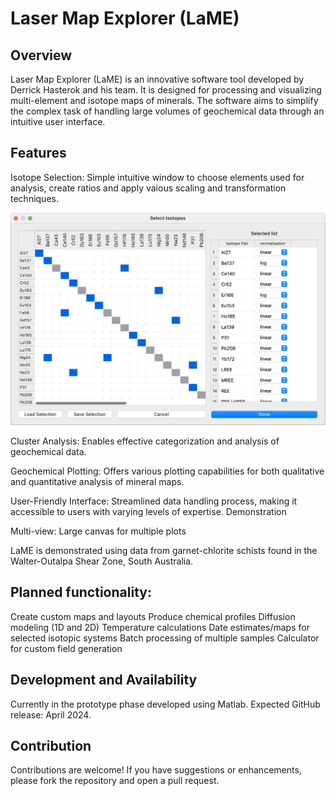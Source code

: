 
# Laser Map Explorer (LaME)

## Overview

Laser Map Explorer (LaME) is an innovative software tool developed by Derrick Hasterok and his team. It is designed for processing and visualizing multi-element and isotope maps of minerals. The software aims to simplify the complex task of handling large volumes of geochemical data through an intuitive user interface.

## Features

Isotope Selection: Simple intuitive window to choose elements used for analysis, create ratios and apply vaious scaling and transformation techniques.

![Isotope Selection Window](images/Isotope_selection.png)

Cluster Analysis: Enables effective categorization and analysis of geochemical data.

Geochemical Plotting: Offers various plotting capabilities for both qualitative and quantitative analysis of mineral maps.

User-Friendly Interface: Streamlined data handling process, making it accessible to users with varying levels of expertise.
Demonstration

Multi-view: Large canvas for multiple plots


LaME is demonstrated using data from garnet-chlorite schists found in the Walter-Outalpa Shear Zone, South Australia.

## Planned functionality:

Create custom maps and layouts
Produce chemical profiles
Diffusion modeling (1D and 2D)
Temperature calculations
Date estimates/maps for selected
isotopic systems
Batch processing of multiple samples
Calculator for custom field generation


## Development and Availability

Currently in the prototype phase developed using Matlab.
Expected GitHub release: April 2024.


## Contribution

Contributions are welcome! If you have suggestions or enhancements, please fork the repository and open a pull request.


